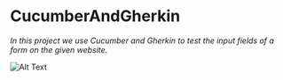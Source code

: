 # CucumberAndGherkin
*In this project we use Cucumber and Gherkin to test the input fields of a form on the given website.*





![Alt Text](https://media.giphy.com/media/5nnzIoFNLrAiFV6RAL/giphy.gif)



